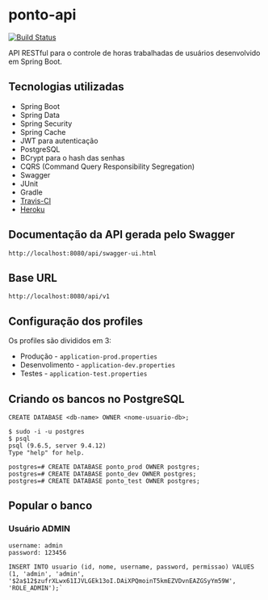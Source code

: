 # ponto-api

[![Build Status](https://travis-ci.org/thealessandro/ponto-api.svg?branch=master)](https://travis-ci.org/thealessandro/ponto-api)

API RESTful para o controle de horas trabalhadas de usuários desenvolvido em Spring Boot.

## Tecnologias utilizadas
* Spring Boot
* Spring Data
* Spring Security
* Spring Cache
* JWT para autenticação
* PostgreSQL
* BCrypt para o hash das senhas
* CQRS (Command Query Responsibility Segregation)
* Swagger
* JUnit
* Gradle
* [Travis-CI](https://travis-ci.org/thealessandro/ponto-api)
* [Heroku](https://www.heroku.com/)

## Documentação da API gerada pelo Swagger
`http://localhost:8080/api/swagger-ui.html`

## Base URL
`http://localhost:8080/api/v1`


## Configuração dos profiles
Os profiles são divididos em 3:
* Produção - `application-prod.properties`
* Desenvolimento - `application-dev.properties`
* Testes - `application-test.properties`


## Criando os bancos no PostgreSQL

`CREATE DATABASE <db-name> OWNER <nome-usuario-db>;`

```
$ sudo -i -u postgres
$ psql
psql (9.6.5, server 9.4.12)
Type "help" for help.

postgres=# CREATE DATABASE ponto_prod OWNER postgres;
postgres=# CREATE DATABASE ponto_dev OWNER postgres;
postgres=# CREATE DATABASE ponto_test OWNER postgres;
```

## Popular o banco 

### Usuário ADMIN
```
username: admin 
password: 123456

INSERT INTO usuario (id, nome, username, password, permissao) VALUES (1, 'admin', 'admin', '$2a$12$zufrXLwx61IJVLGEk13oI.DAiXPQmoinT5kmEZVDvnEAZGSyYm59W', 'ROLE_ADMIN');`
```